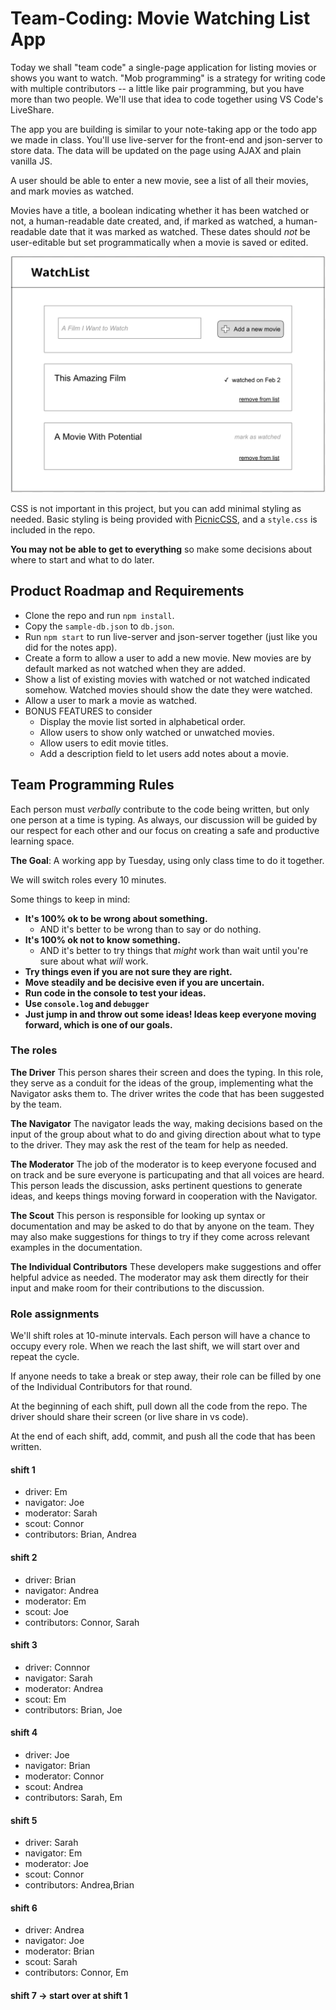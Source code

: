 # Team-Coding: Movie Watching List App

Today we shall "team code" a single-page application for listing movies or shows you want to watch. "Mob programming" is a strategy for writing code with multiple contributors -- a little like pair programming, but you have more than two people. We'll use that idea to code together using VS Code's LiveShare.

The app you are building is similar to your note-taking app or the todo app we made in class. You'll use live-server for the front-end and json-server to store data. The data will be updated on the page using AJAX and plain vanilla JS.

A user should be able to enter a new movie, see a list of all their movies, and mark movies as watched.

Movies have a title, a boolean indicating whether it has been watched or not, a human-readable date created, and, if marked as watched, a human-readable date that it was marked as watched. These dates should _not_ be user-editable but set programmatically when a movie is saved or edited.

![simple-mockup](wireframe.png)

CSS is not important in this project, but you can add minimal styling as needed. Basic styling is being provided with [PicnicCSS](https://picnicss.com/), and a `style.css` is included in the repo.

**You may not be able to get to everything** so make some decisions about where to start and what to do later.

## Product Roadmap and Requirements

- Clone the repo and run `npm install`.
- Copy the `sample-db.json` to `db.json`.
- Run `npm start` to run live-server and json-server together (just like you did for the notes app).
- Create a form to allow a user to add a new movie. New movies are by default marked as not watched when they are added.
- Show a list of existing movies with watched or not watched indicated somehow. Watched movies should show the date they were watched.
- Allow a user to mark a movie as watched.
- BONUS FEATURES to consider
  - Display the movie list sorted in alphabetical order.
  - Allow users to show only watched or unwatched movies.
  - Allow users to edit movie titles.
  - Add a description field to let users add notes about a movie.

## Team Programming Rules

Each person must _verbally_ contribute to the code being written, but only one person at a time is typing. As always, our discussion will be guided by our respect for each other and our focus on creating a safe and productive learning space.

**The Goal**: A working app by Tuesday, using only class time to do it together.

We will switch roles every 10 minutes.

Some things to keep in mind:

- **It's 100% ok to be wrong about something.**
  - AND it's better to be wrong than to say or do nothing.
- **It's 100% ok not to know something.**
  - AND it's better to try things that _might_ work than wait until you're sure about what _will_ work.
- **Try things even if you are not sure they are right.**
- **Move steadily and be decisive even if you are uncertain.**
- **Run code in the console to test your ideas.**
- **Use `console.log` and `debugger`**
- **Just jump in and throw out some ideas! Ideas keep everyone moving forward, which is one of our goals.**

### The roles

**The Driver** This person shares their screen and does the typing. In this role, they serve as a conduit for the ideas of the group, implementing what the Navigator asks them to. The driver writes the code that has been suggested by the team.

**The Navigator** The navigator leads the way, making decisions based on the input of the group about what to do and giving direction about what to type to the driver. They may ask the rest of the team for help as needed.

**The Moderator** The job of the moderator is to keep everyone focused and on track and be sure everyone is particupating and that all voices are heard. This person leads the discussion, asks pertinent questions to generate ideas, and keeps things moving forward in cooperation with the Navigator.

**The Scout** This person is responsible for looking up syntax or documentation and may be asked to do that by anyone on the team. They may also make suggestions for things to try if they come across relevant examples in the documentation.

**The Individual Contributors** These developers make suggestions and offer helpful advice as needed. The moderator may ask them directly for their input and make room for their contributions to the discussion.

### Role assignments

We'll shift roles at 10-minute intervals. Each person will have a chance to occupy every role. When we reach the last shift, we will start over and repeat the cycle.

If anyone needs to take a break or step away, their role can be filled by one of the Individual Contributors for that round.

At the beginning of each shift, pull down all the code from the repo. The driver should share their screen (or live share in vs code).

At the end of each shift, add, commit, and push all the code that has been written.

#### shift 1

- driver: Em
- navigator: Joe
- moderator: Sarah
- scout: Connor
- contributors: Brian, Andrea

#### shift 2

- driver: Brian
- navigator: Andrea
- moderator: Em
- scout: Joe
- contributors: Connor, Sarah

#### shift 3

- driver: Connnor
- navigator: Sarah
- moderator: Andrea
- scout: Em
- contributors: Brian, Joe

#### shift 4

- driver: Joe
- navigator: Brian
- moderator: Connor
- scout: Andrea
- contributors: Sarah, Em
#### shift 5

- driver: Sarah
- navigator: Em
- moderator: Joe
- scout: Connor
- contributors: Andrea,Brian

#### shift 6

- driver: Andrea
- navigator: Joe
- moderator: Brian
- scout: Sarah
- contributors: Connor, Em

#### shift 7 -> start over at shift 1



